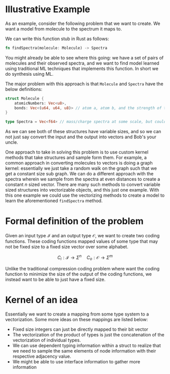 # Illustrative Example

As an example, 
consider the following problem that we want to create.
We want a model from molecule to the spectrum it maps to.

We can write this function stub in Rust as follows:
```rust
fn findSpectra(molecule: Molecule) -> Spectra
```
You might already be able to see where this going:
we have a set of pairs of molecules and their observed spectra,
and we want to find model learned using traditional ML techniques that implements this function.
In short we do synthesis using ML.

The major problem with this approach is that `Molecule` and `Spectra` have the below definitions:
```rust
struct Molecule {
    atomicNumbers: Vec<u8>,
    bonds: Vec<(u64, u64, u8)> // atom a, atom b, and the strength of the bond
}

type Spectra = Vec<f64> // mass/charge spectra at some scale, but could be different sizes
```
As we can see both of these structures have variable sizes, 
and so we can not just say convert the input and the output into vectors and Bob's your uncle.

One approach to take in solving this problem is to use custom kernel methods that take structures
and sample form them.
For example,
a common approach in converting molecules to vectors is doing a graph kernel:
essentially we just take a random walk on the graph such that we get a constant size sub graph.
We can do a different approach with the spectra wherein we sample from the spectra at even distances 
to create a constant $n$ sized vector.
There are many such methods to convert variable sized structures 
into vectorizable objects, 
and this just one example.
With this one example we could use the vectorizing methods to create a model to learn 
the aforementioned `findSpectra` method.

# Formal definition of the problem

Given an input type $\mathcal{I}$ and an output type $\mathcal{O}$,
we want to create two coding functions.
These coding functions mapped values of some type that may not be fixed size
to a fixed size vector over some alphabet.

$$ C_i : \mathcal{I} \rightarrow \Sigma^n \quad C_o : \mathcal{O} \rightarrow \Sigma^m $$

Unlike the traditional compression coding problem where want the coding function to minimize the size of the output of the coding functions,
we instead want to be able to just have a fixed size.

# Kernel of an idea

Essentially we want to create a mapping from some type system to a vectorization.
Some more ideas on these mappings are listed below:
- Fixed size integers can just be directly mapped to their bit vector
- The vectorization of the product of types is just the concatenation of the vectorization of individual types.
- We can use dependent typing information within a struct to realize that we need to sample the same elements of node information with their respective adjacency value.
- We might be able to use interface information to gather more information